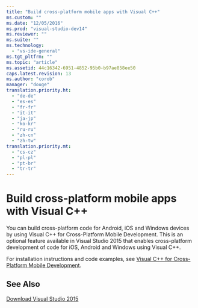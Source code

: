 ```yaml
---
title: "Build cross-platform mobile apps with Visual C++"
ms.custom: ""
ms.date: "12/05/2016"
ms.prod: "visual-studio-dev14"
ms.reviewer: ""
ms.suite: ""
ms.technology: 
  - "vs-ide-general"
ms.tgt_pltfrm: ""
ms.topic: "article"
ms.assetid: 44c16342-6951-4852-95b0-b97ae858ee50
caps.latest.revision: 13
ms.author: "corob"
manager: "douge"
translation.priority.ht: 
  - "de-de"
  - "es-es"
  - "fr-fr"
  - "it-it"
  - "ja-jp"
  - "ko-kr"
  - "ru-ru"
  - "zh-cn"
  - "zh-tw"
translation.priority.mt: 
  - "cs-cz"
  - "pl-pl"
  - "pt-br"
  - "tr-tr"
---
```

# Build cross-platform mobile apps with Visual C++
You can build cross-platform code for Android, iOS and Windows devices by using Visual C++ for Cross-Platform Mobile Development. This is an optional feature available in Visual Studio 2015 that enables cross-platform development of code for iOS, Android and Windows using Visual C++.  
  
 For installation instructions and code examples, see [Visual C++ for Cross-Platform Mobile Development](../cross-platform/visual-c---for-cross-platform-mobile-development.md).  
  
## See Also  
 [Download Visual Studio 2015](http://go.microsoft.com/fwlink/?linkid=517106)